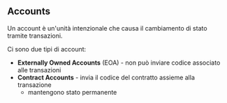 ## Accounts

Un account è un'unità intenzionale che causa il cambiamento di stato tramite transazioni.

Ci sono due tipi di account:
* **Externally Owned Accounts** (EOA) - non può inviare codice associato alle transazioni
* **Contract Accounts** - invia il codice del contratto assieme alla transazione
    * mantengono stato permanente

